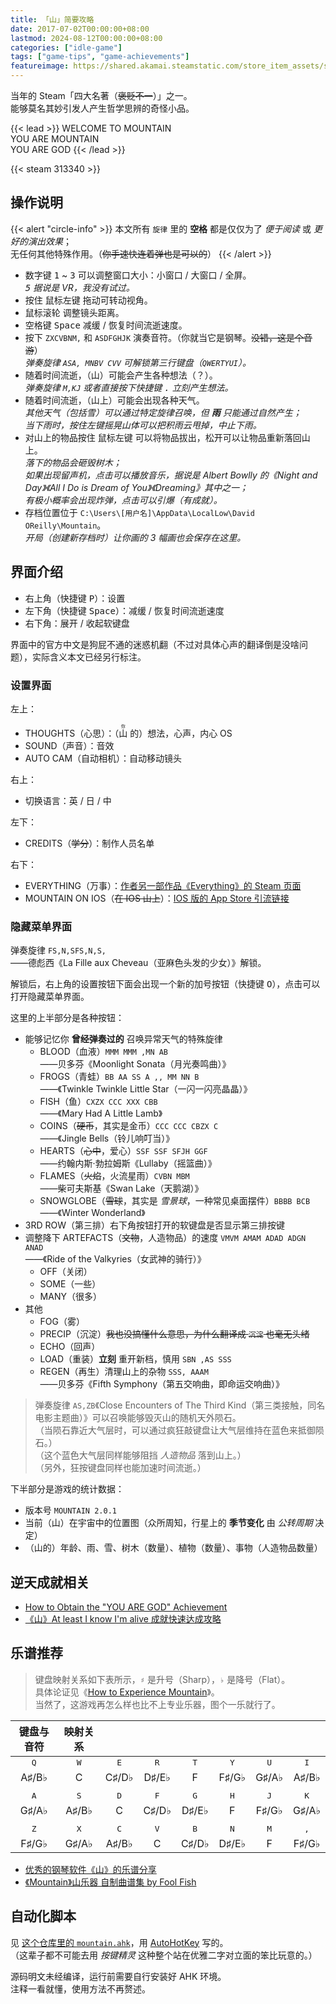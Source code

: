 ```yaml
---
title: 「山」简要攻略
date: 2017-07-02T00:00:00+08:00
lastmod: 2024-08-12T00:00:00+08:00
categories: ["idle-game"]
tags: ["game-tips", "game-achievements"]
featureimage: https://shared.akamai.steamstatic.com/store_item_assets/steam/apps/313340/header.jpg
---
```


当年的 Steam「四大名著（~~褒贬不一~~）」之一。\
能够莫名其妙引发人产生哲学思辨的奇怪小品。
<!--more-->

{{< lead >}}
WELCOME TO MOUNTAIN\
YOU ARE MOUNTAIN\
YOU ARE GOD
{{< /lead >}}

{{< steam 313340 >}}

## 操作说明

{{< alert "circle-info" >}}
本文所有 `旋律` 里的 **空格** 都是仅仅为了 _便于阅读_ 或 _更好的演出效果_；\
无任何其他特殊作用。（~~你手速快连着弹也是可以的~~）
{{< /alert >}}

- 数字键 <kbd>1</kbd> ~ <kbd>3</kbd> 可以调整窗口大小：小窗口 / 大窗口 / 全屏。\
	_<kbd>5</kbd> 据说是 VR，我没有试过。_
- 按住 <kbd>鼠标左键</kbd> 拖动可转动视角。
- <kbd>鼠标滚轮</kbd> 调整镜头距离。
- 空格键 <kbd>Space</kbd> 减缓 / 恢复时间流逝速度。
- 按下 `ZXCVBNM,` 和 `ASDFGHJK` 演奏音符。（你就当它是钢琴。~~没错，这是个音游~~）\
	_弹奏旋律 `ASA, MNBV CVV` 可解锁第三行键盘（`QWERTYUI`）。_
- 随着时间流逝，（山）可能会产生各种想法（？）。\
_弹奏旋律 `M,KJ` 或者直接按下快捷键 <kbd>.</kbd> 立刻产生想法。_
- 随着时间流逝，（山上）可能会出现各种天气。\
	_其他天气（包括雪）可以通过特定旋律召唤，但 **雨** 只能通过自然产生；\
	当下雨时，按住左键摇晃山体可以把积雨云甩掉，中止下雨。_
- 对山上的物品按住 <kbd>鼠标左键</kbd> 可以将物品拔出，松开可以让物品重新落回山上。\
	_落下的物品会砸毁树木；\
	如果出现留声机，点击可以播放音乐，据说是 Albert Bowlly 的《Night and Day》《All I Do is Dream of You》《Dreaming》其中之一；\
	有极小概率会出现炸弹，点击可以引爆（有成就）。_
- 存档位置位于 `C:\Users\[用户名]\AppData\LocalLow\David OReilly\Mountain`。\
	_开局（创建新存档时）让你画的 3 幅画也会保存在这里。_

## 界面介绍

- 右上角（快捷键 <kbd>P</kbd>）：设置
- 左下角（快捷键 <kbd>Space</kbd>）：减缓 / 恢复时间流逝速度
- 右下角：展开 / 收起软键盘

界面中的官方中文是狗屁不通的迷惑机翻（不过对具体心声的翻译倒是没啥问题），实际含义本文已经另行标注。

### 设置界面

左上：
- THOUGHTS（心思）：（<ruby>山<rp>(</rp><rt>你</rt><rp>)</rp> </ruby>的）想法，心声，内心 OS
- SOUND（声音）：音效
- AUTO CAM（自动相机）：自动移动镜头

右上：
- 切换语言：英 / 日 / 中

左下：
- CREDITS（~~学分~~）：制作人员名单

右下：
- EVERYTHING（万事）：[作者另一部作品《Everything》的 Steam 页面](https://store.steampowered.com/app/582270/)
- MOUNTAIN ON IOS（~~在 IOS 山上~~）：[IOS 版的 App Store 引流链接](https://apps.apple.com/us/app/mountain/id891528055)

### 隐藏菜单界面

弹奏旋律 `FS,N,SFS,N,S,`\
——德彪西《La Fille aux Cheveau（亚麻色头发的少女）》解锁。

解锁后，右上角的设置按钮下面会出现一个新的加号按钮（快捷键 <kbd>O</kbd>），点击可以打开隐藏菜单界面。

这里的上半部分是各种按钮：
- 能够记忆你 **曾经弹奏过的** 召唤异常天气的特殊旋律
	- BLOOD（血液）`MMM MMM ,MN AB`\
		——贝多芬《Moonlight Sonata（月光奏鸣曲）》
	- FROGS（青蛙）`BB AA SS A ,, MM NN B`\
		——《Twinkle Twinkle Little Star（一闪一闪亮晶晶）》
	- FISH（鱼）`CXZX CCC XXX CBB`\
		——《Mary Had A Little Lamb》
	- COINS（~~硬币~~，其实是金币）`CCC CCC CBZX C`\
		——《Jingle Bells（铃儿响叮当）》
	- HEARTS（~~心中~~，爱心）`SSF SSF SFJH GGF`\
		——约翰内斯·勃拉姆斯《Lullaby（摇篮曲）》
	- FLAMES（~~火焰~~，火流星雨）`CVBN MBM`\
		——柴可夫斯基《Swan Lake（天鹅湖）》
	- SNOWGLOBE（~~雪球~~，其实是 _雪景球_，一种常见桌面摆件）`BBBB BCB`\
		——《Winter Wonderland》
- 3RD ROW（第三排）右下角按钮打开的软键盘是否显示第三排按键
- 调整降下 ARTEFACTS（~~文物~~，人造物品）的速度 `VMVM AMAM ADAD ADGN ANAD`\
		——《Ride of the Valkyries（女武神的骑行）》
	- OFF（关闭）
	- SOME（一些）
	- MANY（很多）
- 其他
	- FOG（雾）
	- PRECIP（沉淀）~~我也没搞懂什么意思，为什么翻译成 `沉淀` 也毫无头绪~~
	- ECHO（回声）
	- LOAD（重装）**立刻** 重开新档，慎用 `SBN ,AS SSS`
	- REGEN（再生）清理山上的杂物 `SSS, AAAM`\
		——贝多芬《Fifth Symphony（第五交响曲，即命运交响曲）》

> 弹奏旋律 `AS,ZB`《Close Encounters of The Third Kind（第三类接触，同名电影主题曲）》可以召唤能够毁灭山的随机天外陨石。\
> （当陨石靠近大气层时，可以通过疯狂敲键盘让大气层维持在蓝色来抵御陨石。）\
> （这个蓝色大气层同样能够阻挡 _人造物品_ 落到山上。）\
> （另外，狂按键盘同样也能加速时间流逝。）

下半部分是游戏的统计数据：
- 版本号 `MOUNTAIN 2.0.1`
- 当前（山）在宇宙中的位置图（众所周知，行星上的 **季节变化** 由 _公转周期_ 决定）
- （山的）年龄、雨、雪、树木（数量）、植物（数量）、事物（人造物品数量）

## 逆天成就相关

- [How to Obtain the "YOU ARE GOD" Achievement](https://steamcommunity.com/sharedfiles/filedetails/?id=1093023713)
- [《山》At least I know I'm alive 成就快速达成攻略](https://www.yxbao.com/mj/263618.html)

## 乐谱推荐

> 键盘映射关系如下表所示，`♯` 是升号（Sharp），`♭` 是降号（Flat）。\
> 具体论证见《[How to Experience Mountain](https://steamcommunity.com/sharedfiles/filedetails/?id=827718982)》。\
> 当然了，这游戏再怎么样也比不上专业乐器，图个一乐就行了。

|    键盘与音符     |     映射关系     |              |              |              |              |              |              |
| :----------: | :----------: | :----------: | :----------: | :----------: | :----------: | :----------: | :----------: |
| <kbd>Q</kbd> | <kbd>W</kbd> | <kbd>E</kbd> | <kbd>R</kbd> | <kbd>T</kbd> | <kbd>Y</kbd> | <kbd>U</kbd> | <kbd>I</kbd> |
|    A♯/B♭     |      C       |    C♯/D♭     |    D♯/E♭     |      F       |    F♯/G♭     |    G♯/A♭     |    A♯/B♭     |
|              |              |              |              |              |              |              |              |
| <kbd>A</kbd> | <kbd>S</kbd> | <kbd>D</kbd> | <kbd>F</kbd> | <kbd>G</kbd> | <kbd>H</kbd> | <kbd>J</kbd> | <kbd>K</kbd> |
|    G♯/A♭     |    A♯/B♭     |      C       |    C♯/D♭     |    D♯/E♭     |      F       |    F♯/G♭     |    G♯/A♭     |
|              |              |              |              |              |              |              |              |
| <kbd>Z</kbd> | <kbd>X</kbd> | <kbd>C</kbd> | <kbd>V</kbd> | <kbd>B</kbd> | <kbd>N</kbd> | <kbd>M</kbd> | <kbd>,</kbd> |
|    F♯/G♭     |    G♯/A♭     |    A♯/B♭     |      C       |    C♯/D♭     |    D♯/E♭     |      F       |    F♯/G♭     |

- [优秀的钢琴软件《山》的乐谱分享](https://steamcommunity.com/sharedfiles/filedetails/?id=724185952)
- [《Mountain》山乐器 自制曲谱集 by Fool Fish](https://steamcommunity.com/sharedfiles/filedetails/?id=1215310796)

## 自动化脚本

见 [这个仓库里的 `mountain.ahk`](https://github.com/unacro/gameplay-scripts/blob/main/games/mountain.ahk)，用 [AutoHotKey](https://www.autohotkey.com/) 写的。\
（这辈子都不可能去用 _按键精灵_ 这种整个站在优雅二字对立面的笨比玩意的。）

源码明文未经编译，运行前需要自行安装好 AHK 环境。\
注释一看就懂，使用方法不再赘述。
